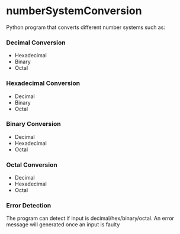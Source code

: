 # numberSystemConversion
Python program that converts different number systems such as: 

### Decimal Conversion
* Hexadecimal
* Binary
* Octal
### Hexadecimal Conversion
* Decimal
* Binary
* Octal
### Binary Conversion
* Decimal
* Hexadecimal
* Octal
### Octal Conversion
* Decimal
* Hexadecimal
* Octal
### Error Detection
The program can detect if input is decimal/hex/binary/octal. An error message will generated once an input is faulty
